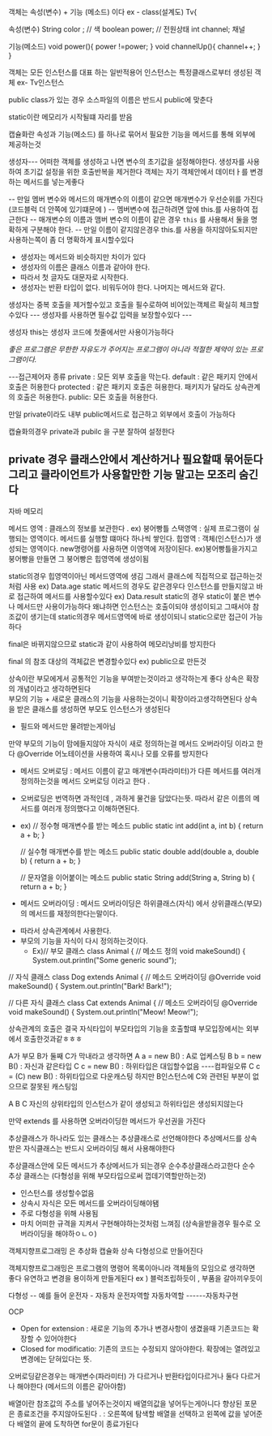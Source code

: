 객체는 속성(변수) + 기능 (메소드) 이다 
ex -
class(설계도) Tv{ 

속성(변수)
String color ; // 색
boolean power; // 전원상태
int channel; 채널

기능(메소드)
void power(){
 power !=power;
}
void channelUp(){
channel++;
}
}

객체는 모든 인스턴스를 대표 하는 일반적용어
인스턴스는 특정클래스로부터 생성된 객체  ex- Tv인스턴스

public class가 있는 경우 소스파일의 이름은 반드시 public에 맞춘다 

static이란 메모리가 시작될떄 자리를 받음

캡슐화란 속성과 기능(메소드) 를 하나로 묶어서 필요한 기능을 메서드를 통해 외부에 제공하는것


생성자---
어떠한 객체를 생성하고 나면  변수의 초기값을 설정해야한다.
생성자를 사용하여 초기값 설정을 위한 호출반복을 제거한다
객체는 자기 객체안에서 데이터ㅏ를 변경하는 메서드를 넣는게좋다


-- 만일 멤버 변수와 메서드의 매개변수의 이름이 같으면  매개변수가 우선순위를 가진다 (코드블럭 더 안쪽에 있기떄문에 )
-- 멤버변수에 접근하려면 앞에 this.를 사용하여 접근한다
-- 매개변수의 이름과 맴버 변수의 이름이 같은 경우 `this` 를 사용해서 둘을 명확하게 구분해야 한다.
-- 만일 이름이 같지않은경우 this.를 사용을 하지않아도되지만 사용하는쪽이 좀 더 명확하게 표시할수있다 

* 생성자는 메서드와 비슷하지만 차이가 있다
* 생성자의 이름은 클래스 이름과 같아야 한다.
* 따라서 첫 글자도 대문자로 시작한다. 
* 생성자는 반환 타입이 없다. 비워두어야 한다.
  나머지는 메서드와 같다.

생성자는 중복 호출을 제거할수있고 호출을 필수로하여 비어있는객체르 확실히 체크할수있다
--- 생성자를 사용하면 필수값 입력을 보장할수있다 ---

생성자 this는 생성자 코드에 첫줄에서만 사용이가능하다

*좋은 프로그램은 무한한 자유도가 주어지는 프로그램이 아니라 적절한 제약이 있는 프로그램이다.*

---접근제어자 종류
private : 모든 외부 호출을 막는다.
default : 같은 패키지 안에서 호출은 허용한다
protected : 같은 패키지 호출은 혀용한다. 패키지가 달라도 상속관계의 호출은 허용한다.
public: 모든 호출을 허용한다.

만일 private이라도 내부 public메서드로 접근하고 외부에서 호출이 가능하다

캡슐화의경우 private과 pubilc 을 구분 잘하여 설정한다 

private 경우 클래스안에서 계산하거나 필요할때 묶어둔다
그리고 클라이언트가 사용할만한 기능 말고는 모조리 숨긴다 
------------------------------------------------------------
자바 메모리 

메서드 영역 : 클래스의 정보를 보관한다 . ex) 붕어빵틀
스택영역 : 실제 프로그램이 실행되는 영역이다. 메서드를 실행할 떄마다 하나씩 쌓인다.
힙영역 : 객체(인스턴스)가 생성되는 영역이다. new명령어를 사용하면 이영역에 저장이된다. ex)붕어빵틀을가지고 붕어빵을 만들면 그 붕어빵은 힙영역에 생성이됨

static의경우 힙영역이아닌 메서드영역에 생김 그래서 클래스에 직접적으로 접근하는것처럼 사용 ex) Data.age
static 메서드의 경우도 같은경우다 인스턴스를 만들지않고 바로 접근하여 메서드를 사용할수있다 ex) Data.result 
static의 경우 static이 붙은 변수나 메서드만 사용이가능하다 
왜냐하면 인스턴스는 호출이되야 생성이되고 그때서야 참조값이 생기는데 static의경우 메서드영역에 바로 생성이되니 static으로만 접근이 가능하다



final은 바뀌지않으므로 static과 같이 사용하여 메모리낭비를 방지한다 

final 의 참조 대상의 객체값은 변경할수있다 ex) public으로 만든것


상속이란 부모에게서 공통적인 기능을 부여받는것이라고 생각하는게 좋다
상속은 확장의 개념이라고 생각하면된다  
부모의 기능 + 새로운 클래스의 기능을 사용하는것이니 확장이라고생각하면된다
상속을 받은 클래스를 생성하면 부모도 인스턴스가 생성된다
- 필드와 메서드만 물려받는게아님 


만약 부모의 기능이 맘에들지않아 자식이 새로 정의하는걸 메서드 오버라이딩 이라고 한다 
@Override 어노테이션을 사용하여 혹시나 모를 오류를 방지한다


* 메서드 오버로딩 : 메서드 이름이 같고 매개변수(파라미터)가 다른 메서드를 여러개 정의하는것을 메서드 오버로딩 이라고 한다 .
- 오버로딩은 번역하면 과적인데 , 과하게 물건을 담았다는뜻. 따라서 같은 이름의 메서드를 여러개 정의했다고 이해하면된다.
- ex)    // 정수형 매개변수를 받는 메소드
  public static int add(int a, int b) {
  return a + b;
  }

  // 실수형 매개변수를 받는 메소드
  public static double add(double a, double b) {
  return a + b;
  }

  // 문자열을 이어붙이는 메소드
  public static String add(String a, String b) {
  return a + b;
  }


* 메서드 오버라이딩 : 메서드 오버라이딩은 하위클래스(자식) 에서 상위클래스(부모) 의 메서드를 재정의한다는말이다.
- 따라서 상속관계에서 사용한다.
- 부모의 기능을 자식이 다시 정의하는것이다.
  - Ex)// 부모 클래스
            class Animal {
    // 메소드 정의
    void makeSound() {
    System.out.println("Some generic sound");
 

// 자식 클래스
class Dog extends Animal {
// 메소드 오버라이딩
@Override
void makeSound() {
System.out.println("Bark! Bark!");
 

// 다른 자식 클래스
class Cat extends Animal {
// 메소드 오버라이딩
@Override
void makeSound() {
System.out.println("Meow! Meow!");
 


상속관계의 호출은 결국 자식타입이 부모타입의 기능을 호출할떄 부모입장에서는 외부에서 호출한것과같ㅎㅎㅎ


A가 부모 B가 둘째 C가 막내라고 생각하면
A a = new B()  : A로 업케스팅
B b = new B() : 자신과 같은타입
C c = new B() : 하위타입은 대입할수없음 ----컴파일오류 
C c = (C) new B() : 하위타입으로 다운캐스팅 하지만 B인스턴스에 C와 관련된 부분이 없으므로 잘못된 캐스팅임 

A B C 자신의 상위타입의 인스턴스가 같이 생성되고 하위타입은 생성되지않는다 

만약 extends 를 사용하면 오버라이딩한 메서드가 우선권을 가진다 


추상클래스가 하나라도 있는 클래스는 추상클래스로 선언해야한다 
추상메서드를 상속받은 자식클래스는 반드시 오버라이딩 해서 사용해야한다 

추상클래스안에 모든 메서드가 추상메서드가 되는경우 순수추상클래스라고한다
순수 추상 클래스는  (다형성을 위해 부모타입으로써 껍데기역할만하는것)
- 인스턴스를 생성할수없음
- 상속시 자식은 모든 메서드를 오버라이딩해야됌
- 주로 다형성을 위해 사용됨
- 마치 어떠한 규격을 지켜서 구현해야하는것처럼 느껴짐 (상속을받을경우 필수로 오버라이딩을 해야하ㅇㄴㅇ)


객체지향프로그래밍 은 추상화 캡슐화 상속 다형성으로 만들어진다

객체지향프로그래밍은 프로그램의 명령어 목록이아니라 객체들의 모임으로 생각하면 좋다
 유연하고 변경을 용이하게 만들게된다 ex ) 블럭조립하듯이 , 부품을 갈아끼우듯이

다형성
-- 예를 들어 운전자 - 자동차 
          운전자역할   자동차역할
                        ------자동차구현



OCP 
- Open for extension : 새로운 기능의 추가나 변경사항이 생겼을때 기존코드는 확장할 수 있어야한다
- Closed for modificatio: 기존의 코드는 수정되지 않아야한다.
 확장에는 열려있고 변경에는 닫혀있다는 뜻.

오버로딩같은경우는 매개변수(파라미터) 가  다르거나 반환타입이다르거나
둘다 다르거나 해야한다 (메서드의 이름은 같아야함)


배열이란 참조값의 주소를 넣어주는것이지 배열의값을 넣어두는게아니다 
향상된 포문은 종료조건을 주지않아도된다 .
: 오른쪽에 탐색할 배열을 선택하고 왼쪽에 값을 넣어준다 
배열의 끝에 도착하면  for문이 종료가된다
